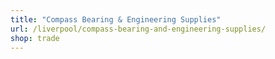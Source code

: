 ```yaml
---
title: "Compass Bearing & Engineering Supplies"
url: /liverpool/compass-bearing-and-engineering-supplies/
shop: trade
---
```

